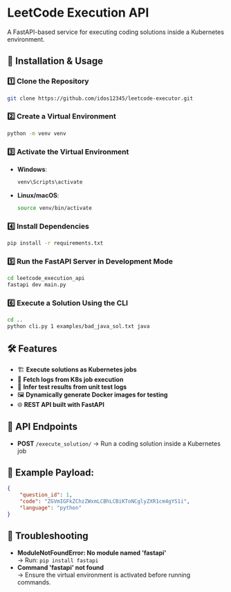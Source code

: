 # LeetCode Execution API

A FastAPI-based service for executing coding solutions inside a Kubernetes environment.

## 🚀 Installation & Usage

### 1️⃣ Clone the Repository

```sh
git clone https://github.com/idos12345/leetcode-executor.git
```

### 2️⃣ Create a Virtual Environment

```sh
python -m venv venv
```

### 3️⃣ Activate the Virtual Environment

- **Windows**:
  ```sh
  venv\Scripts\activate
  ```
- **Linux/macOS**:
  ```sh
  source venv/bin/activate
  ```

### 4️⃣ Install Dependencies

```sh
pip install -r requirements.txt
```

### 5️⃣ Run the FastAPI Server in Development Mode

```sh
cd leetcode_execution_api
fastapi dev main.py
```

### 6️⃣ Execute a Solution Using the CLI

```sh
cd ..
python cli.py 1 examples/bad_java_sol.txt java
```

## 🛠 Features

- 🏗 **Execute solutions as Kubernetes jobs**
- 📜 **Fetch logs from K8s job execution**
- 🧪 **Infer test results from unit test logs**
- 🖼 **Dynamically generate Docker images for testing**
- 🌐 **REST API built with FastAPI**

## 📄 API Endpoints

- **POST** `/execute_solution/` → Run a coding solution inside a Kubernetes job

## 📌 Example Payload:

```json
{
    "question_id": 1,
    "code": "ZGVmIGFkZChzZWxmLCBhLCBiKToNCglyZXR1cm4gYS1i",
    "language": "python"
}
```

## 🔧 Troubleshooting

- **ModuleNotFoundError: No module named 'fastapi'**\
  → Run: `pip install fastapi`
- **Command 'fastapi' not found**\
  → Ensure the virtual environment is activated before running commands.



